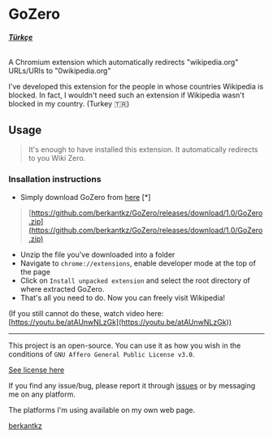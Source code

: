 ﻿# GoZero

###### __*[Türkçe](https://berkantkz.github.io/GoZero/tr)*__

A Chromium extension which automatically redirects "wikipedia.org" URLs/URIs to "0wikipedia.org"

I've developed this extension for the people in whose countries Wikipedia is blocked. In fact, I wouldn't need such an extension if Wikipedia wasn't blocked in my country. (Turkey 🇹🇷)


## Usage

>It's enough to have installed this extension. It automatically redirects to you Wiki Zero.

### Insallation instructions

* Simply download GoZero from [here](https://github.com/berkantkz/GoZero/releases/download/1.0/GoZero.zip) [*]
> [https://github.com/berkantkz/GoZero/releases/download/1.0/GoZero.zip](https://github.com/berkantkz/GoZero/releases/download/1.0/GoZero.zip)
* Unzip the file you've downloaded into a folder
* Navigate to ``` chrome://extensions ```, enable developer mode at the top of the page
* Click on ```Install unpacked extension``` and select the root directory of where extracted GoZero.
* That's all you need to do. Now you can freely visit Wikipedia!

(If you still cannot do these, watch video here: [https://youtu.be/atAUnwNLzGk](https://youtu.be/atAUnwNLzGk))

---
This project is an open-source. You can use it as how you wish in the conditions of ```GNU Affero General Public License v3.0```.

[See license here](https://github.com/berkantkz/GoZero/blob/master/LICENSE)

If you find any issue/bug, please report it through [issues](https://github.com/berkantkz/GoZero/issues) or by messaging me on any platform.

The platforms I'm using available on my own web page.

[berkantkz](https://berkantkz.github.io)
